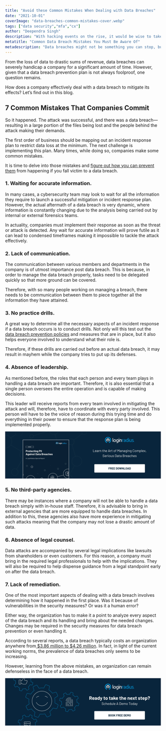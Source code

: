 ```yaml
---
title: "Avoid these Common Mistakes When Dealing with Data Breaches"
date: "2021-10-01"
coverImage: "data-breaches-common-mistakes-cover.webp"
tags: ["data security","mfa","cx"]
author: "Deependra Singh"
description: "With hacking events on the rise, it would be wise to take a step back and consider where things went wrong. You can prevent data breach occurrences in your organization by learning to recognize the common mistakes that are committed."
metatitle: "Common Data Breach Mistakes You Must Be Aware Of"
metadescription: "Data breaches might not be something you can stop, but you can limit the damage. Learn how to tackle data breaches by recognizing the common mistakes committed."
---
```


From the loss of data to drastic sums of revenue, data breaches can severely handicap a company for a significant amount of time. However, given that a data breach prevention plan is not always foolproof, one question remains. 

How does a company effectively deal with a data breach to mitigate its effects? Let’s find out in this blog. 

## 7 Common Mistakes That Companies Commit 

So it happened. The attack was successful, and there was a data breach—resulting in a large portion of the files being lost and the people behind the attack making their demands. 

The first order of business should be mapping out an incident response plan to restrict data loss at the minimum. The next challenge is implementing this plan. Many times, while doing so, companies make some common mistakes. 

It is time to delve into those mistakes and [figure out how you can prevent them](https://www.loginradius.com/blog/identity/how-to-handle-data-breaches/) from happening if you fall victim to a data breach. 

### 1. Waiting for accurate information.

In many cases, a cybersecurity team may look to wait for all the information they require to launch a successful mitigation or incident response plan. However, the actual aftermath of a data breach is very dynamic, where information is constantly changing due to the analysis being carried out by internal or external forensics teams. 

In actuality, companies must implement their response as soon as the threat or attack is detected. Any wait for accurate information will prove futile as it can lead to condensed timeframes making it impossible to tackle the attack effectively. 

### 2. Lack of communication.

The communication between various members and departments in the company is of utmost importance post data breach. This is because, in order to manage the data breach properly, tasks need to be delegated quickly so that more ground can be covered. 

Therefore, with so many people working on managing a breach, there needs to be communication between them to piece together all the information they have attained. 

### 3. No practice drills.

A great way to determine all the necessary aspects of an incident response if a data breach occurs is to conduct drills. Not only will this test out the [data breach prevention policies](https://www.loginradius.com/blog/identity/data-security-best-practices/) and measures that are in place, but it also helps everyone involved to understand what their role is. 

Therefore, if these drills are carried out before an actual data breach, it may result in mayhem while the company tries to put up its defenses. 

### 4. Absence of leadership.

As mentioned before, the roles that each person and every team plays in handling a data breach are important. Therefore, it is also essential that a single person oversees the entire operation and is capable of making decisions. 

This leader will receive reports from every team involved in mitigating the attack and will, therefore, have to coordinate with every party involved. This person will have to be the voice of reason during this trying time and do everything in their power to ensure that the response plan is being implemented properly. 

[![RP-data-breach-report](RP-data-breach-report.webp)](https://www.loginradius.com/resource/pii-data-breach-report/)

### 5. No third-party agencies.

There may be instances where a company will not be able to handle a data breach simply with in-house staff. Therefore, it is advisable to bring in external agencies that are more equipped to handle data breaches. In addition to this, these agencies also have more experience in mitigating such attacks meaning that the company may not lose a drastic amount of data. 

### 6. Absence of legal counsel.

Data attacks are accompanied by several legal implications like lawsuits from shareholders or even customers. For this reason, a company must bring in the required legal professionals to help with the implications. They will also be required to help dispense guidance from a legal standpoint early on after the data breach. 

### 7. Lack of remediation.

One of the most important aspects of dealing with a data breach involves determining how it happened in the first place. Was it because of vulnerabilities in the security measures? Or was it a human error? 

Either way, the organization has to make it a point to analyze every aspect of the data breach and its handling and bring about the needed changes. Changes may be required in the security measures for data breach prevention or even handling it. 

According to several reports, a data breach typically costs an organization anywhere from[ $3.86 million to $4.26 million](https://www.ibm.com/security/data-breach). In fact, in light of the current working norms, the prevalence of data breaches only seems to be increasing. 

However, learning from the above mistakes, an organization can remain defenseless in the face of a data breach.

[![book-a-demo-loginradius](../../assets/book-a-demo-loginradius.webp)](https://www.loginradius.com/contact-us?utm_source=blog&utm_medium=web&utm_campaign=data-breaches-common-mistakes)

